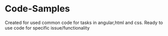 # Code-Samples
Created for used common code for tasks in angular,html and css.
Ready to use code for specific issue/functionality
